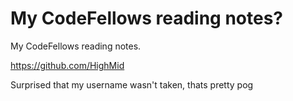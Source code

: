 # My CodeFellows reading notes?

My CodeFellows reading notes.

https://github.com/HighMid

Surprised that my username wasn't taken, thats pretty pog
